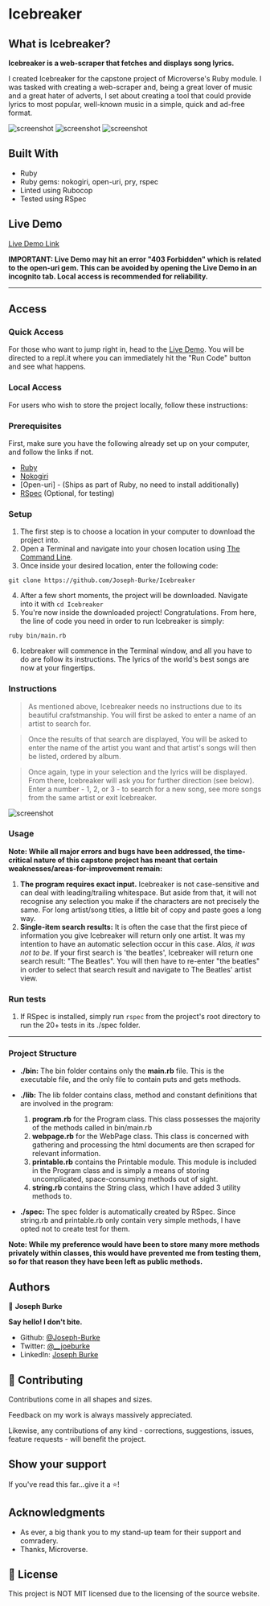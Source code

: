 # Icebreaker

## What is Icebreaker?

**Icebreaker is a web-scraper that fetches and displays song lyrics.**

I created Icebreaker for the capstone project of Microverse's Ruby module. I was tasked with creating a web-scraper and, being a great lover of music and a great hater of adverts, I set about creating a tool that could provide lyrics to most popular, well-known music in a simple, quick and ad-free format.



![screenshot](./screenshots/queen.png)
![screenshot](./screenshots/bohemian_rhapsody.png)
![screenshot](./screenshots/starman.png)


## Built With

- Ruby
- Ruby gems: nokogiri, open-uri, pry, rspec
- Linted using Rubocop 
- Tested using RSpec

## Live Demo

[Live Demo Link](https://repl.it/@JosephBurke2/Icebreaker#lib/webpage.rb)

**IMPORTANT: Live Demo may hit an error "403 Forbidden" which is related to the open-uri gem. This can be avoided by opening the Live Demo in an incognito tab. Local access is recommended for reliability.**

---

## Access

### Quick Access

For those who want to jump right in, head to the [Live Demo](https://repl.it/@JosephBurke2/Icebreaker#lib/webpage.rb). You will be directed to a repl.it where you can immediately hit the "Run Code" button and see what happens.

### Local Access

For users who wish to store the project locally, follow these instructions:

### Prerequisites

First, make sure you have the following already set up on your computer, and follow the links if not.

- [Ruby](https://www.ruby-lang.org/en/downloads/)
- [Nokogiri](https://nokogiri.org/)
- [Open-uri] - (Ships as part of Ruby, no need to install additionally)
- [RSpec](https://rubygems.org/gems/rspec/versions/3.4.0) (Optional, for testing)

### Setup

1. The first step is to choose a location in your computer to download the project into.
2. Open a Terminal and navigate into your chosen location using [The Command Line](https://lifehacker.com/a-command-line-primer-for-beginners-5633909).
3. Once inside your desired location, enter the following code: 
```
git clone https://github.com/Joseph-Burke/Icebreaker
```
4. After a few short moments, the project will be downloaded. Navigate into it with `cd Icebreaker`
5. You're now inside the downloaded project! Congratulations. From here, the line of code you need in order to run Icebreaker is simply:
```
ruby bin/main.rb
```
6. Icebreaker will commence in the Terminal window, and all you have to do are follow its instructions. The lyrics of the world's best songs are now at your fingertips.

### Instructions

> As mentioned above, Icebreaker needs no instructions due to its beautiful crafstmanship. You will first be asked to enter a name of an artist to search for. 

> Once the results of that search are displayed, You will be asked to enter the name of the artist you want and that artist's songs will then be listed, ordered by album.

> Once again, type in your selection and the lyrics will be displayed. From there, Icebreaker will ask you for further direction (see below). Enter a number - 1, 2, or 3 - to search for a new song, see more songs from the same artist or exit Icebreaker.

![screenshot](./screenshots/selection_by_number.png)

### Usage

**Note: While all major errors and bugs have been addressed, the time-critical nature of this capstone project has meant that certain weaknesses/areas-for-improvement remain:**

1. **The program requires exact input.** Icebreaker is not case-sensitive and can deal with leading/trailing whitespace. But aside from that, it will not recognise any selection you make if the characters are not precisely the same. For long artist/song titles, a little bit of copy and paste goes a long way.
2. **Single-item search results:** It is often the case that the first piece of information you give Icebreaker will return only one artist. It was my intention to have an automatic selection occur in this case. *Alas, it was not to be*. If your first search is 'the beatles', Icebreaker will return one search result: "The Beatles". You will then have to re-enter "the beatles" in order to select that search result and navigate to The Beatles' artist view.

### Run tests
1. If RSpec is installed, simply run `rspec` from the project's root directory to run the 20+ tests in its ./spec folder.

---

### Project Structure

- **./bin:** The bin folder contains only the **main.rb** file. This is the executable file, and the only file to contain puts and gets methods.
- **./lib:** The lib folder contains class, method and constant definitions that are involved in the program:
  
  1. **program.rb** for the Program class. This class possesses the majority of the methods called in bin/main.rb
  2. **webpage.rb** for the WebPage class. This class is concerned with gathering and processing the html documents are then scraped for relevant information.
  3. **printable.rb** contains the Printable module. This module is included in the Program class and is simply a means of storing uncomplicated, space-consuming methods out of sight.
  4. **string.rb** contains the String class, which I have added 3 utility methods to.

- **./spec:** The spec folder is automatically created by RSpec. Since string.rb and printable.rb only contain very simple methods, I have opted not to create test for them.

**Note: While my preference would have been to store many more methods privately within classes, this would have prevented me from testing them, so for that reason they have been left as public methods.**

## Authors

👤 **Joseph Burke**

  **Say hello! I don't bite.**

- Github: [@Joseph-Burke](https://github.com/Joseph-Burke)
- Twitter: [@__joeburke](https://twitter.com/__joeburke)
- LinkedIn: [Joseph Burke](https://www.linkedin.com/in/joseph-burke-b7a8261a5)

## 🤝 Contributing

Contributions come in all shapes and sizes.

Feedback on my work is always massively appreciated.

Likewise, any contributions of any kind - corrections, suggestions, issues, feature requests - will benefit the project. 

## Show your support

If you've read this far...give it a ⭐️!

## Acknowledgments

- As ever, a big thank you to my stand-up team for their support and comradery.
- Thanks, Microverse.

## 📝 License

This project is NOT MIT licensed due to the licensing of the source website.
